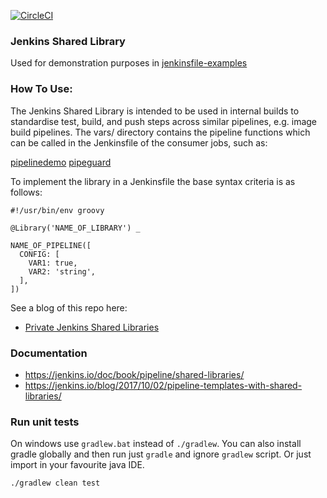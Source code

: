 [![CircleCI](https://circleci.com/gh/hoto/jenkinsfile-loader/tree/master.svg?style=svg)](https://circleci.com/gh/hoto/jenkinsfile-loader/tree/master)
### Jenkins Shared Library

Used for demonstration purposes in [jenkinsfile-examples](https://github.com/hoto/jenkinsfile-examples)

### How To Use:

The Jenkins Shared Library is intended to be used in internal builds to standardise test, build, and push steps across similar pipelines, e.g. image build pipelines.
The vars/ directory contains the pipeline functions which can be called in the Jenkinsfile of the consumer jobs, such as:

[pipelinedemo](https://github.com/controlplaneio/demo-api/blob/master/Jenkinsfile)
[pipeguard](https://github.com/controlplaneio/cp-config/blob/master/Jenkinsfile)

To implement the library in a Jenkinsfile the base syntax criteria is as follows:

```
#!/usr/bin/env groovy

@Library('NAME_OF_LIBRARY') _

NAME_OF_PIPELINE([
  CONFIG: [
    VAR1: true,
    VAR2: 'string',
  ],
])
```

See a blog of this repo here:
* [Private Jenkins Shared Libraries](https://medium.com/@AndrzejRehmann/private-jenkins-shared-libraries-540abe7a0ab7)

### Documentation

* https://jenkins.io/doc/book/pipeline/shared-libraries/
* https://jenkins.io/blog/2017/10/02/pipeline-templates-with-shared-libraries/

### Run unit tests

On windows use `gradlew.bat` instead of `./gradlew`.
You can also install gradle globally and then run just `gradle` and ignore `gradlew` script.
Or just import in your favourite java IDE.

    ./gradlew clean test


